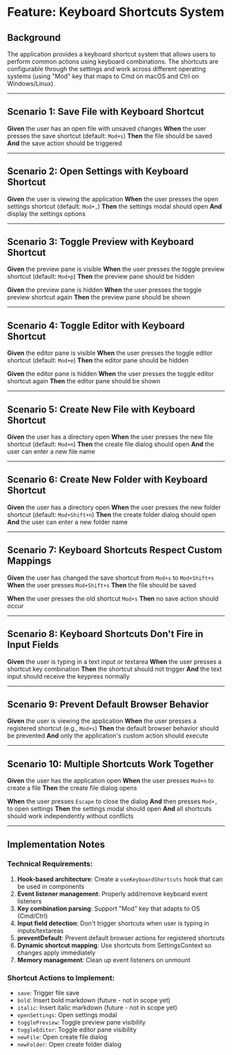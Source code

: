 # Feature: Keyboard Shortcuts System

## Background
The application provides a keyboard shortcut system that allows users to perform common actions using keyboard combinations. The shortcuts are configurable through the settings and work across different operating systems (using "Mod" key that maps to Cmd on macOS and Ctrl on Windows/Linux).

---

## Scenario 1: Save File with Keyboard Shortcut
**Given** the user has an open file with unsaved changes
**When** the user presses the save shortcut (default: `Mod+s`)
**Then** the file should be saved
**And** the save action should be triggered

---

## Scenario 2: Open Settings with Keyboard Shortcut
**Given** the user is viewing the application
**When** the user presses the open settings shortcut (default: `Mod+,`)
**Then** the settings modal should open
**And** display the settings options

---

## Scenario 3: Toggle Preview with Keyboard Shortcut
**Given** the preview pane is visible
**When** the user presses the toggle preview shortcut (default: `Mod+p`)
**Then** the preview pane should be hidden

**Given** the preview pane is hidden
**When** the user presses the toggle preview shortcut again
**Then** the preview pane should be shown

---

## Scenario 4: Toggle Editor with Keyboard Shortcut
**Given** the editor pane is visible
**When** the user presses the toggle editor shortcut (default: `Mod+e`)
**Then** the editor pane should be hidden

**Given** the editor pane is hidden
**When** the user presses the toggle editor shortcut again
**Then** the editor pane should be shown

---

## Scenario 5: Create New File with Keyboard Shortcut
**Given** the user has a directory open
**When** the user presses the new file shortcut (default: `Mod+n`)
**Then** the create file dialog should open
**And** the user can enter a new file name

---

## Scenario 6: Create New Folder with Keyboard Shortcut
**Given** the user has a directory open
**When** the user presses the new folder shortcut (default: `Mod+Shift+n`)
**Then** the create folder dialog should open
**And** the user can enter a new folder name

---

## Scenario 7: Keyboard Shortcuts Respect Custom Mappings
**Given** the user has changed the save shortcut from `Mod+s` to `Mod+Shift+s`
**When** the user presses `Mod+Shift+s`
**Then** the file should be saved

**When** the user presses the old shortcut `Mod+s`
**Then** no save action should occur

---

## Scenario 8: Keyboard Shortcuts Don't Fire in Input Fields
**Given** the user is typing in a text input or textarea
**When** the user presses a shortcut key combination
**Then** the shortcut should not trigger
**And** the text input should receive the keypress normally

---

## Scenario 9: Prevent Default Browser Behavior
**Given** the user is viewing the application
**When** the user presses a registered shortcut (e.g., `Mod+s`)
**Then** the default browser behavior should be prevented
**And** only the application's custom action should execute

---

## Scenario 10: Multiple Shortcuts Work Together
**Given** the user has the application open
**When** the user presses `Mod+n` to create a file
**Then** the create file dialog opens

**When** the user presses `Escape` to close the dialog
**And** then presses `Mod+,` to open settings
**Then** the settings modal should open
**And** all shortcuts should work independently without conflicts

---

## Implementation Notes

### Technical Requirements:
1. **Hook-based architecture**: Create a `useKeyboardShortcuts` hook that can be used in components
2. **Event listener management**: Properly add/remove keyboard event listeners
3. **Key combination parsing**: Support "Mod" key that adapts to OS (Cmd/Ctrl)
4. **Input field detection**: Don't trigger shortcuts when user is typing in inputs/textareas
5. **preventDefault**: Prevent default browser actions for registered shortcuts
6. **Dynamic shortcut mapping**: Use shortcuts from SettingsContext so changes apply immediately
7. **Memory management**: Clean up event listeners on unmount

### Shortcut Actions to Implement:
- `save`: Trigger file save
- `bold`: Insert bold markdown (future - not in scope yet)
- `italic`: Insert italic markdown (future - not in scope yet)
- `openSettings`: Open settings modal
- `togglePreview`: Toggle preview pane visibility
- `toggleEditor`: Toggle editor pane visibility
- `newFile`: Open create file dialog
- `newFolder`: Open create folder dialog
